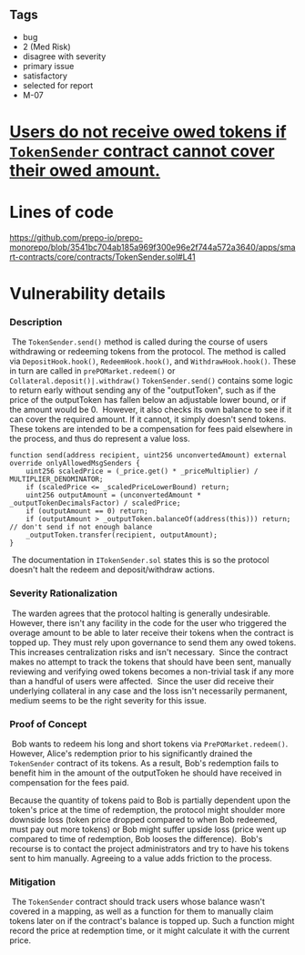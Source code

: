 ## Tags

- bug
- 2 (Med Risk)
- disagree with severity
- primary issue
- satisfactory
- selected for report
- M-07

# [Users do not receive owed tokens if `TokenSender` contract cannot cover their owed amount.](https://github.com/code-423n4/2022-12-prepo-findings/issues/257) 

# Lines of code

https://github.com/prepo-io/prepo-monorepo/blob/3541bc704ab185a969f300e96e2f744a572a3640/apps/smart-contracts/core/contracts/TokenSender.sol#L41


# Vulnerability details

### Description
​
The `TokenSender.send()` method is called during the course of users withdrawing or redeeming tokens from the protocol. The method is called via `DepositHook.hook()`, `RedeemHook.hook()`, and `WithdrawHook.hook()`. These in turn are called in `prePOMarket.redeem()` or `Collateral.deposit()|.withdraw()`
​
`TokenSender.send()` contains some logic to return early without sending any of the "outputToken", such as if the price of the outputToken has fallen below an adjustable lower bound, or if the amount would be 0.
​
However, it also checks its own balance to see if it can cover the required amount. If it cannot, it simply doesn't send tokens. These tokens are intended to be a compensation for fees paid elsewhere in the process, and thus do represent a value loss.
​
```
function send(address recipient, uint256 unconvertedAmount) external override onlyAllowedMsgSenders { 
    uint256 scaledPrice = (_price.get() * _priceMultiplier) / MULTIPLIER_DENOMINATOR;
    if (scaledPrice <= _scaledPriceLowerBound) return; 
    uint256 outputAmount = (unconvertedAmount * _outputTokenDecimalsFactor) / scaledPrice;
    if (outputAmount == 0) return;
    if (outputAmount > _outputToken.balanceOf(address(this))) return; // don't send if not enough balance
    _outputToken.transfer(recipient, outputAmount);
}
```
​
The documentation in `ITokenSender.sol` states this is so the protocol doesn't halt the redeem and deposit/withdraw actions.
​
### Severity Rationalization
​
The warden agrees that the protocol halting is generally undesirable. 
​
However, there isn't any facility in the code for the user who triggered the overage amount to be able to later receive their tokens when the contract is topped up. They must rely upon governance to send them any owed tokens. This increases centralization risks and isn't necessary.
​
Since the contract makes no attempt to track the tokens that should have been sent, manually reviewing and verifying owed tokens becomes a non-trivial task if any more than a handful of users were affected.
​
Since the user did receive their underlying collateral in any case and the loss isn't necessarily permanent, medium seems to be the right severity for this issue.
​
​
### Proof of Concept
​
Bob wants to redeem his long and short tokens via `PrePOMarket.redeem()`. However, Alice's redemption prior to his significantly drained the `TokenSender` contract of its tokens. As a result, Bob's redemption fails to benefit him in the amount of the outputToken he should have received in compensation for the fees paid. 

Because the quantity of tokens paid to Bob is partially dependent upon the token's price at the time of redemption, the protocol might shoulder more  downside loss (token price dropped compared to when Bob redeemed, must pay out more tokens) or Bob might suffer upside loss (price went up compared to time of redemption, Bob looses the difference).
​
Bob's recourse is to contact the project administrators and try to have his tokens sent to him manually. Agreeing to a value adds friction to the process.
​
### Mitigation
​
The `TokenSender` contract should track users whose balance wasn't covered in a mapping, as well as a function for them to manually claim tokens later on if the contract's balance is topped up. Such a function might record the price at redemption time, or it might calculate it with the current price.